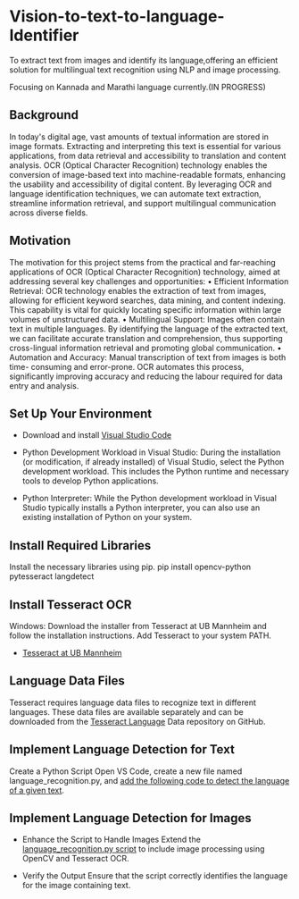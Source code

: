 # Vision-to-text-to-language-Identifier
To extract text from images and identify its language,offering an efficient solution for multilingual text recognition using NLP and image processing.

Focusing on Kannada and Marathi language currently.(IN PROGRESS)
## Background
In today's digital age, vast amounts of textual information are stored in image formats.
Extracting and interpreting this text is essential for various applications, from data retrieval
and accessibility to translation and content analysis. OCR (Optical Character Recognition)
technology enables the conversion of image-based text into machine-readable formats,
enhancing the usability and accessibility of digital content. By leveraging OCR and language
identification techniques, we can automate text extraction, streamline information retrieval,
and support multilingual communication across diverse fields.
## Motivation
The motivation for this project stems from the practical and far-reaching applications of OCR
(Optical Character Recognition) technology, aimed at addressing several key challenges and
opportunities:
• Efficient Information Retrieval: OCR technology enables the extraction of text from images,
allowing for efficient keyword searches, data mining, and content indexing. This capability is
vital for quickly locating specific information within large volumes of unstructured data.
• Multilingual Support: Images often contain text in multiple languages. By identifying the
language of the extracted text, we can facilitate accurate translation and comprehension,
thus supporting cross-lingual information retrieval and promoting global communication.
• Automation and Accuracy: Manual transcription of text from images is both time-
consuming and error-prone. OCR automates this process, significantly improving accuracy
and reducing the labour required for data entry and analysis.

## Set Up Your Environment
- Download and install [Visual Studio Code](https://code.visualstudio.com/)

- Python Development Workload in Visual Studio: During the installation (or modification, if already installed) of Visual Studio, select the Python development workload. This includes the Python runtime and necessary tools to develop Python applications.
- Python Interpreter: While the Python development workload in Visual Studio typically installs a Python interpreter, you can also use an existing installation of Python on your system.

## Install Required Libraries
Install the necessary libraries using pip.
pip install opencv-python pytesseract langdetect

## Install Tesseract OCR
Windows: Download the installer from Tesseract at UB Mannheim and follow the installation instructions. Add Tesseract to your system PATH.
- [Tesseract at UB Mannheim](https://github.com/UB-Mannheim/tesseract/wiki)

## Language Data Files
Tesseract requires language data files to recognize text in different languages. These data files are available separately and can be downloaded from the [Tesseract Language](https://github.com/tesseract-ocr/tessdata) Data repository on GitHub.

## Implement Language Detection for Text
Create a Python Script
Open VS Code, create a new file named language_recognition.py, and [add the following code to detect the language of a given text](https://github.com/Ninitharam/Vision-to-Text-Identifier/blob/e1685a374aebc60410a1ab65321d720d4ea8e902/language_recognition.py#L9).

## Implement Language Detection for Images

- Enhance the Script to Handle Images
Extend the [language_recognition.py script](https://github.com/Ninitharam/Vision-to-Text-Identifier/blob/c09114d43cada3b9b85bc97be87347dc78685bbe/language_recognition.py#L16) to include image processing using OpenCV and Tesseract OCR.

- Verify the Output
Ensure that the script correctly identifies the language for the image containing text.
